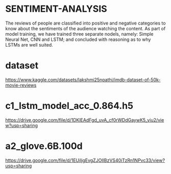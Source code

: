 # SENTIMENT-ANALYSIS
The reviews of people are classified into positive and negative categories to know about the sentiments of the audience watching the content.
As part of model training, we have trained three separate nodels, namely: Simple Neural Net, CNN and LSTM; and concluded with reasoning as to why LSTMs are well suited.
# dataset
https://www.kaggle.com/datasets/lakshmi25npathi/imdb-dataset-of-50k-movie-reviews
# c1_lstm_model_acc_0.864.h5
https://drive.google.com/file/d/1DKlEAdFgd_uvA_cf0rWDdGaywK5_yiu2/view?usp=sharing
# a2_glove.6B.100d
https://drive.google.com/file/d/1EUiljgEvgZJOIlBzVS40iTzRn1NPvc33/view?usp=sharing
